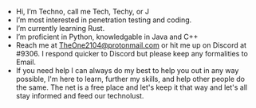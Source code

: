 - Hi, I’m Techno, call me Tech, Techy, or J
- I’m most interested in penetration testing and coding. 
- I’m currently learning Rust.
- I’m proficient in Python, knowledgable in Java and C++
- Reach me at TheOne2104@protonmail.com or hit me up on Discord at #9306. I respond quicker to Discord but please keep any formalities to Email.
- If you need help I can always do my best to help you out in any way possible, I'm here to learn, further my skills, and help other people do the same. The net is a free place and let's keep it that way and let's all stay informed and feed our technolust. 
<!---
TechnoDance/TechnoDance is a ✨ special ✨ repository because its `README.md` (this file) appears on your GitHub profile.
You can click the Preview link to take a look at your changes.
--->
<!---
--->
